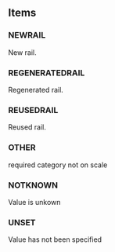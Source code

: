 

<!-- end of short definition -->
## Items

### NEWRAIL
New rail.

### REGENERATEDRAIL
Regenerated rail.

### REUSEDRAIL
Reused rail.

### OTHER
required category not on scale

### NOTKNOWN
Value is unkown

### UNSET
Value has not been specified
